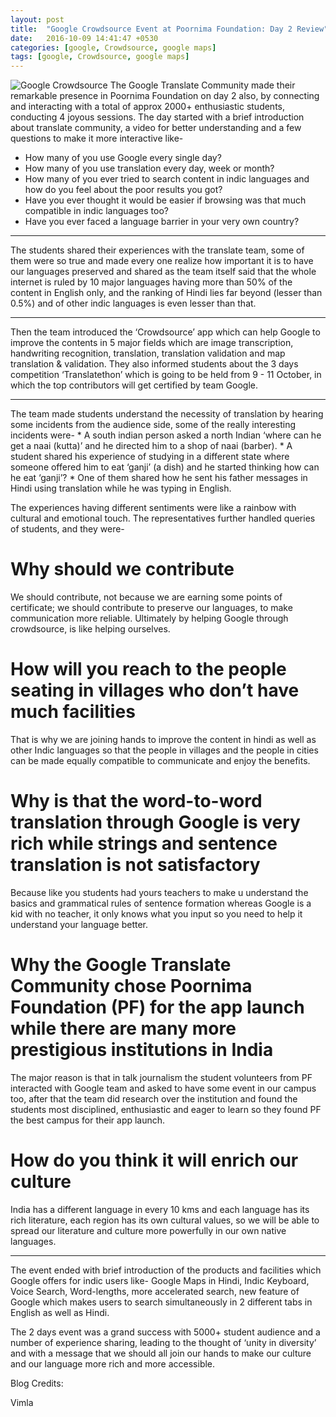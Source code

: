 ```yaml
---
layout: post
title:  "Google Crowdsource Event at Poornima Foundation: Day 2 Review"
date:   2016-10-09 14:41:47 +0530
categories: [google, Crowdsource, google maps]
tags: [google, Crowdsource, google maps]
---
```

![Google Crowdsource](https://1.bp.blogspot.com/-jsSWF9sZ6jg/V_KrUTG396I/AAAAAAAAEhk/HBZpwmX59xImFzuxqnoN9gIXK4YCWeobwCPcB/s1600/Google-Crowdsource.png)
The Google Translate Community made their remarkable presence in Poornima Foundation on day 2 also, by connecting and interacting with a total of approx 2000+ enthusiastic students, conducting 4 joyous sessions. The day started with a brief introduction about translate community, a video for better understanding and a few questions to make it more interactive like-
 * How many of you use Google every single day?
 * How many of you use translation every day, week or month?
 * How many of you ever tried to search content in indic languages and how do you feel about the poor results you got?
 * Have you ever thought it would be easier if browsing was that much compatible in indic languages too?
 * Have you ever faced a language barrier in your very own country?
<hr>
The students shared their experiences with the translate team, some of them were so true and made every one realize how important it is to have our languages preserved and shared as the team itself said that the whole internet is ruled by 10 major languages having more than 50% of the content in English only, and the ranking of Hindi lies far beyond (lesser than 0.5%) and of other indic languages is even lesser than that.
<hr>
Then the team introduced the ‘Crowdsource’ app which can help Google to improve the contents in 5 major fields which are image transcription, handwriting recognition, translation, translation validation and map translation &amp; validation. They also informed students about the 3 days competition ‘Translatethon’ which is going to be held from 9 - 11 October, in which the top contributors will get certified by team Google.
<hr>
 The team made students understand the necessity of translation by hearing some incidents from the audience side, some of the really interesting incidents were-
 * A south indian person asked a north Indian ‘where can he get a naai (kutta)’ and he directed him to a shop of naai (barber).
 * A student shared his experience of studying in a different state where someone offered him to eat ‘ganji’ (a dish) and he started thinking how can he eat ‘ganji’?
 * One of them shared how he sent his father messages in Hindi using translation while he was typing in English.

The experiences having different sentiments were like a rainbow with cultural and emotional touch. The representatives further handled queries of students, and they were-
# Why should we contribute
We should contribute, not because we are earning some points of certificate; we should contribute to preserve our languages, to make communication more reliable. Ultimately by helping Google through crowdsource, is like helping ourselves.
# How will you reach to the people seating in villages who don’t have much facilities
That is why we are joining hands to improve the content in hindi as well as other Indic languages so that the people in villages and the people in cities can be made equally compatible to communicate and enjoy the benefits.
# Why is that the word-to-word translation through Google is very rich while strings and sentence translation is not satisfactory  

Because like you students had yours teachers to make u understand the basics and grammatical rules of sentence formation whereas Google is a kid with no teacher, it only knows what you input so you need to help it understand your language better.
# Why the Google Translate Community chose Poornima Foundation (PF) for the app launch while there are many more prestigious institutions in India  

The major reason is that in talk journalism the student volunteers from PF interacted with Google team and asked to have some event in our campus too, after that the team did research over the institution and found the students most disciplined, enthusiastic and eager to learn so they found PF the best campus for their app launch.
# How do you think it will enrich our culture
India has a different language in every 10 kms and each language has its rich literature, each region has its own cultural values, so we will be able to spread our literature and culture more powerfully in our own native languages.
<hr>
The event ended with brief introduction of the products and facilities which Google offers for indic users like- Google Maps in Hindi, Indic Keyboard, Voice Search, Word-lengths, more accelerated search, new feature of Google which makes users to search simultaneously in 2 different tabs in English as well as Hindi.

The 2 days event was a grand success with 5000+ student audience and a number of experience sharing, leading to the thought of ‘unity in diversity’ and with a message that we should all join our hands to make our culture and our language more rich and more accessible.


Blog Credits:

Vimla
